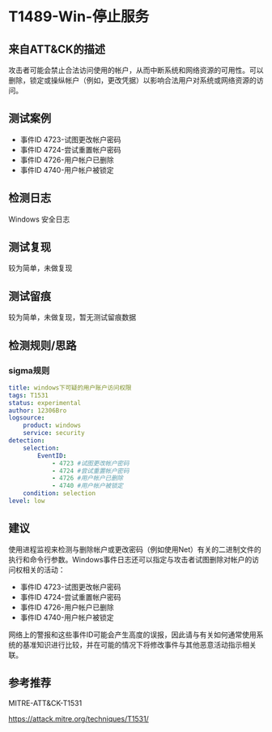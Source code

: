 # T1489-Win-停止服务

## 来自ATT&CK的描述

攻击者可能会禁止合法访问使用的帐户，从而中断系统和网络资源的可用性。可以删除，锁定或操纵帐户（例如，更改凭据）以影响合法用户对系统或网络资源的访问。

## 测试案例

- 事件ID 4723-试图更改帐户密码
- 事件ID 4724-尝试重置帐户密码
- 事件ID 4726-用户帐户已删除
- 事件ID 4740-用户帐户被锁定

## 检测日志

Windows 安全日志

## 测试复现

较为简单，未做复现

## 测试留痕

较为简单，未做复现，暂无测试留痕数据

## 检测规则/思路

### sigma规则

```yml
title: windows下可疑的用户账户访问权限
tags: T1531
status: experimental
author: 12306Bro
logsource:
    product: windows
    service: security
detection:
    selection:
        EventID: 
            - 4723 #试图更改帐户密码
            - 4724 #尝试重置帐户密码
            - 4726 #用户帐户已删除
            - 4740 #用户帐户被锁定
    condition: selection
level: low
```

## 建议

使用进程监视来检测与删除帐户或更改密码（例如使用Net）有关的二进制文件的执行和命令行参数。Windows事件日志还可以指定与攻击者试图删除对帐户的访问权相关的活动：

- 事件ID 4723-试图更改帐户密码
- 事件ID 4724-尝试重置帐户密码
- 事件ID 4726-用户帐户已删除
- 事件ID 4740-用户帐户被锁定

网络上的警报和这些事件ID可能会产生高度的误报，因此请与有关如何通常使用系统的基准知识进行比较，并在可能的情况下将修改事件与其他恶意活动指示相关联。

## 参考推荐

MITRE-ATT&CK-T1531

<https://attack.mitre.org/techniques/T1531/>
